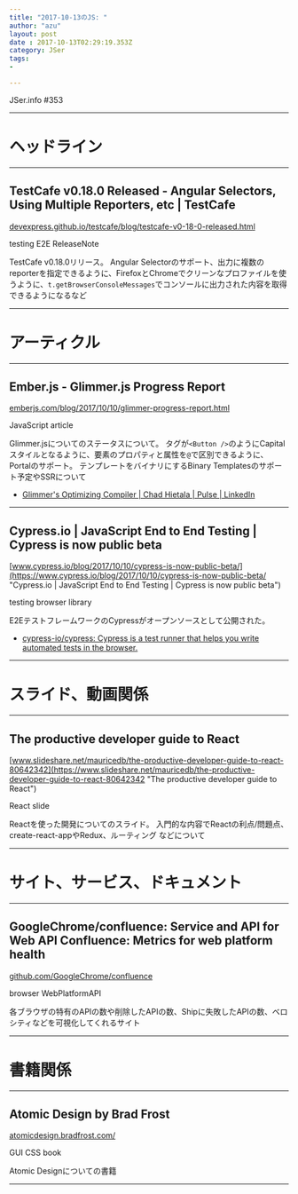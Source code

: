 ```yaml
---
title: "2017-10-13のJS: "
author: "azu"
layout: post
date : 2017-10-13T02:29:19.353Z
category: JSer
tags:
-

---
```


JSer.info #353

----

<h1 class="site-genre">ヘッドライン</h1>

----

## TestCafe v0.18.0 Released - Angular Selectors, Using Multiple Reporters, etc | TestCafe
[devexpress.github.io/testcafe/blog/testcafe-v0-18-0-released.html](http://devexpress.github.io/testcafe/blog/testcafe-v0-18-0-released.html "TestCafe v0.18.0 Released - Angular Selectors, Using Multiple Reporters, etc | TestCafe")
<p class="jser-tags jser-tag-icon"><span class="jser-tag">testing</span> <span class="jser-tag">E2E</span> <span class="jser-tag">ReleaseNote</span></p>

TestCafe v0.18.0リリース。
Angular Selectorのサポート、出力に複数のreporterを指定できるように、FirefoxとChromeでクリーンなプロファイルを使うように、`t.getBrowserConsoleMessages`でコンソールに出力された内容を取得できるようになるなど


----
<h1 class="site-genre">アーティクル</h1>

----

## Ember.js - Glimmer.js Progress Report
[emberjs.com/blog/2017/10/10/glimmer-progress-report.html](https://emberjs.com/blog/2017/10/10/glimmer-progress-report.html "Ember.js - Glimmer.js Progress Report")
<p class="jser-tags jser-tag-icon"><span class="jser-tag">JavaScript</span> <span class="jser-tag">article</span></p>

Glimmer.jsについてのステータスについて。
タグが`<Button />`のようにCapitalスタイルとなるように、要素のプロパティと属性を`@`で区別できるように、Portalのサポート。
テンプレートをバイナリにするBinary Templatesのサポート予定やSSRについて

- [Glimmer&#39;s Optimizing Compiler | Chad Hietala | Pulse | LinkedIn](https://www.linkedin.com/pulse/glimmers-optimizing-compiler-chad-hietala/ "Glimmer&amp;#39;s Optimizing Compiler | Chad Hietala | Pulse | LinkedIn")

----

## Cypress.io | JavaScript End to End Testing | Cypress is now public beta
[www.cypress.io/blog/2017/10/10/cypress-is-now-public-beta/](https://www.cypress.io/blog/2017/10/10/cypress-is-now-public-beta/ "Cypress.io | JavaScript End to End Testing | Cypress is now public beta")
<p class="jser-tags jser-tag-icon"><span class="jser-tag">testing</span> <span class="jser-tag">browser</span> <span class="jser-tag">library</span></p>

E2EテストフレームワークのCypressがオープンソースとして公開された。

- [cypress-io/cypress: Cypress is a test runner that helps you write automated tests in the browser.](https://github.com/cypress-io/cypress "cypress-io/cypress: Cypress is a test runner that helps you write automated tests in the browser.")

----
<h1 class="site-genre">スライド、動画関係</h1>

----

## The productive developer guide to React
[www.slideshare.net/mauricedb/the-productive-developer-guide-to-react-80642342](https://www.slideshare.net/mauricedb/the-productive-developer-guide-to-react-80642342 "The productive developer guide to React")
<p class="jser-tags jser-tag-icon"><span class="jser-tag">React</span> <span class="jser-tag">slide</span></p>

Reactを使った開発についてのスライド。
入門的な内容でReactの利点/問題点、create-react-appやRedux、ルーティング
などについて


----
<h1 class="site-genre">サイト、サービス、ドキュメント</h1>

----

## GoogleChrome/confluence: Service and API for Web API Confluence: Metrics for web platform health
[github.com/GoogleChrome/confluence](https://github.com/GoogleChrome/confluence "GoogleChrome/confluence: Service and API for Web API Confluence: Metrics for web platform health")
<p class="jser-tags jser-tag-icon"><span class="jser-tag">browser</span> <span class="jser-tag">WebPlatformAPI</span></p>

各ブラウザの特有のAPIの数や削除したAPIの数、Shipに失敗したAPIの数、ベロシティなどを可視化してくれるサイト


----
<h1 class="site-genre">書籍関係</h1>

----

## Atomic Design by Brad Frost
[atomicdesign.bradfrost.com/](http://atomicdesign.bradfrost.com/ "Atomic Design by Brad Frost")
<p class="jser-tags jser-tag-icon"><span class="jser-tag">GUI</span> <span class="jser-tag">CSS</span> <span class="jser-tag">book</span></p>

Atomic Designについての書籍


----
